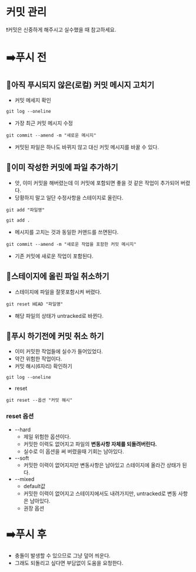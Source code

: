 # 커밋 관리

❗커밋은 신중하게 해주시고 실수했을 때 참고하세요.

# ➡️푸시 전
## 🚧아직 푸시되지 않은(로컬) 커밋 메시지 고치기
* 커밋 메세지 확인
```
git log --oneline
```
* 가장 최근 커밋 메시지 수정
```
git commit --amend -m "새로운 메시지"
```
* 커밋된 파일은 하나도 바뀌지 않고 대신 커밋 메시지를 바꿀 수 있다.

## 🚧이미 작성한 커밋에 파일 추가하기
* 앗, 이미 커밋을 해버렸는데 이 커밋에 포함되면 좋을 것 같은 작업이 추가되어 버렸다.
* 당황하지 말고 일단 수정사항을 스테이지로 올린다.
```
git add "파일명"
```
```
git add .
```
* 메시지를 고치는 것과 동일한 커맨드를 쓰면된다.
```
git commit --amend -m "새로운 작업을 포함한 커밋 메시지"
```
* 기존 커밋에 새로운 작업이 포함된다.

## 🚧스테이지에 올린 파일 취소하기
* 스테이지에 파일을 잘못포함시켜 버렸다.
```
git reset HEAD "파일명"
```
* 해당 파일의 상태가 untracked로 바뀐다.

## 🚧푸시 하기전에 커밋 취소 하기
* 이미 커밋한 작업들에 실수가 들어있었다. 
* 약간 위험한 작업이다.
* 커밋 해시(6자리) 확인하기
```
git log --oneline
```
* reset
```
git reset --옵션 "커밋 해시"
```
### reset 옵션
* --hard
  * 제일 위험한 옵션이다. 
  * 커밋한 이력도 없어지고 파일의 **변동사항 자체를 되돌려버린다.**
  * 실수로 이 옵션을 써 버렸을때 기회는 남아있다.
* --soft
  * 커밋한 이력이 없어지지만 변동사항은 남아있고 스테이지에 올라간 상태가 된다.
* --mixed
  * default값
  * 커밋한 이력이 없어지고 스테이지에서도 내려가지만, untracked로 변동 사항은 남아있다.
  * 권장 옵션

# ➡️푸시 후 
* 충돌이 발생할 수 있으므로 그냥 덮어 씌운다.
* 그래도 되돌리고 싶다면 부담없이 도움을 요청한다.